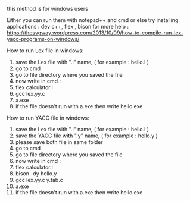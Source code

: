 this method is for windows users

Either you can run them with notepad++ and cmd
or else try installing applications : dev c++, flex , bison
for more help : https://thesvgway.wordpress.com/2013/10/09/how-to-compile-run-lex-yacc-programs-on-windows/




How to run Lex file in windows:

1. save the Lex file with ".l" name, ( for example : hello.l )
2. go to cmd 
3. go to file directory where you saved the file
4. now write in cmd : 
5. flex calculator.l
6. gcc lex.yy.c
7. a.exe 
8. if the file doesn't run with a.exe then write hello.exe



How to run YACC file in windows:

1. save the Lex file with ".l" name, ( for example : hello.l )
2. save the YACC file with ".y" name, ( for example : hello.y )
3. please save both file in same folder
4. go to cmd 
5. go to file directory where you saved the file
6. now write in cmd : 
7. flex calculator.l
8. bison -dy hello.y
9. gcc lex.yy.c y.tab.c
10. a.exe 
11. if the file doesn't run with a.exe then write hello.exe
